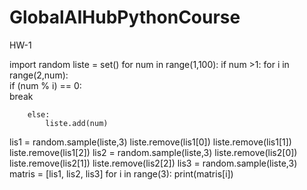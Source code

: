 # GlobalAIHubPythonCourse
HW-1

import random
liste = set()
for num in range(1,100):
    if num >1:
        for i in range(2,num):  
            if (num % i) == 0:  
                break 
            
        else:
            liste.add(num)
            
lis1 = random.sample(liste,3)
liste.remove(lis1[0])
liste.remove(lis1[1])
liste.remove(lis1[2])
lis2 = random.sample(liste,3)
liste.remove(lis2[0])
liste.remove(lis2[1])
liste.remove(lis2[2])
lis3 = random.sample(liste,3)
matris = [lis1,
         lis2,
         lis3]
for i in range(3):
    print(matris[i])
